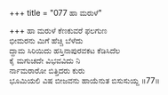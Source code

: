 +++
title = "077 ಹಾ ಮರುಳೆ"

+++
ಹಾ ಮರುಳೆ ಕೆಣಕುವರೆ ಫಲಗುಣ  
ಭೀಮರನು ಮಿಗೆ ಹೆಚ್ಚಿ ಬೆಳೆದು   
ದ್ದಾಮ ಸಿರಿಯಿದು ಹಸ್ತಿನಾಪುರವಕಟ ಕೆಡಿಸಿದೆಲ  
ಕೈ ಮಗುಚದೇ ವಿಭವವಿದು ನಿ  
ರ್ನಾಮರಾರೋ ಬಿತ್ತಿದರು ಕುರು  
ಭೂಮಿಯಲಿ ವಿಷ ಬೀಜವನು ಹಾಯೆನುತ ಬಿಸುಸುಯ್ದ    ॥77॥